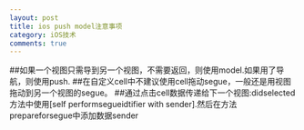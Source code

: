 ```yaml
---
layout: post
title: ios push model注意事项
category: iOS技术
comments: true
---
```

##如果一个视图只需导到另一个视图，不需要返回，则使用model.如果用了导航，则使用push.
##在自定义cell中不建议使用cell拖动segue，一般还是用视图拖动到另一个视图的segue。
##通过点击cell数据传递给下一个视图:didselected方法中使用[self performsegueidtifier with sender].然后在方法prepareforsegue中添加数据sender
